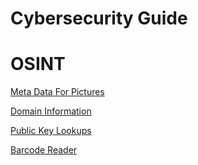 # Cybersecurity Guide

# OSINT


[Meta Data For Pictures ](https://www.metadata2go.com/)

[Domain Information](https://www.whois.com/whois)

[Public Key Lookups](https://keyserver.ubuntu.com/)

[Barcode Reader](https://online-barcode-reader.inliteresearch.com/)

